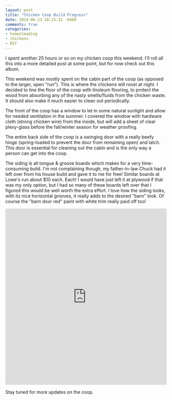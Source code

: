 ```yaml
---
layout: post
title: "Chicken Coop Build Progress"
date: 2014-06-23 10:23:31 -0400
comments: true
categories:
- homesteading
- chickens
- DIY
---
```

I spent another 25 hours or so on my chicken coop this weekend. I'll roll all this into a more detailed post at some point, but for now check out this album.
<!-- more -->

This weekend was mostly spent on the cabin part of the coop (as opposed to the larger, open "run"). This is where the chickens will roost at night. I decided to line the floor of the coop with linoleum flooring, to protect the wood from absorbing any of the nasty smells/fluids from the chicken waste. It should also make it much easier to clean out periodically.

The front of the coop has a window to let in some natural sunlight and allow for needed ventilation in the summer. I covered the window with hardware cloth (strong chicken wire) from the inside, but will add a sheet of clear plexy-glass before the fall/winter season for weather proofing.

The entire back side of the coop is a swinging door with a really beefy hinge (spring-loaded to prevent the door from remaining open) and latch. This door is essential for cleaning out the cabin and is the only way a person can get into the coop.

The siding is all tongue & groove boards which makes for a very time-consuming build. I'm not complaining though, my father-in-law Chuck had it left over from his house build and gave it to me for free! Similar boards at Lowe's run about $10 each. Each! I would have just left it at plywood if that was my only option, but I had so many of these boards left over that I figured this would be well worth the extra effort. I love how the siding looks, with its nice horizontal grooves, it really adds to the desired "barn" look. Of course the "barn door red" paint with white trim really paid off too!

<iframe class="imgur-album" width="100%" height="550" frameborder="0" src="http://imgur.com/a/jtQfY/embed"></iframe>

Stay tuned for more updates on the coop.
